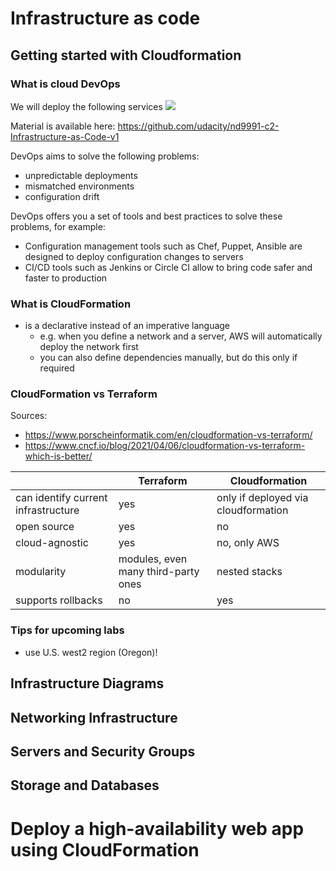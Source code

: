 # Infrastructure as code

## Getting started with Cloudformation

### What is cloud DevOps

We will deploy the following services
![](README.assets/2022-05-23-08-36-43.png)

Material is available here: https://github.com/udacity/nd9991-c2-Infrastructure-as-Code-v1

DevOps aims to solve the following problems:

- unpredictable deployments
- mismatched environments
- configuration drift

DevOps offers you a set of tools and best practices to solve these problems, for example:

- Configuration management tools such as Chef, Puppet, Ansible are designed to deploy configuration changes to servers
- CI/CD tools such as Jenkins or Circle CI allow to bring code safer and faster to production

### What is CloudFormation

- is a declarative instead of an imperative language
  - e.g. when you define a network and a server, AWS will automatically deploy the network first
  - you can also define dependencies manually, but do this only if required

### CloudFormation vs Terraform

Sources:

- https://www.porscheinformatik.com/en/cloudformation-vs-terraform/
- https://www.cncf.io/blog/2021/04/06/cloudformation-vs-terraform-which-is-better/

|                                     | Terraform                           | Cloudformation                      |
| ----------------------------------- | ----------------------------------- | ----------------------------------- |
| can identify current infrastructure | yes                                 | only if deployed via cloudformation |
| open source                         | yes                                 | no                                  |
| cloud-agnostic                      | yes                                 | no, only AWS                        |
| modularity                          | modules, even many third-party ones | nested stacks                       |
| supports rollbacks                  | no                                  | yes                                 |

### Tips for upcoming labs

- use U.S. west2 region (Oregon)!

## Infrastructure Diagrams

## Networking Infrastructure

## Servers and Security Groups

## Storage and Databases

# Deploy a high-availability web app using CloudFormation
